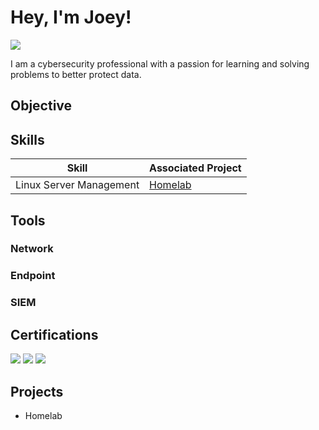 # Hey, I'm Joey!
<a href="https://www.linkedin.com/in/william-joey-wilcox-06618720a/"><img src="https://img.shields.io/badge/-LinkedIn-0072b1?&style=for-the-badge&logo=linkedin&logoColor=white" /></a>

I am a cybersecurity professional with a passion for learning and solving problems to better protect data.

## Objective

## Skills
| Skill                                         | Associated Project         |
|-----------------------------------------------|----------------------------|
| Linux Server Management          | <a href="https://google.com">Homelab</a>|

## Tools

### Network

### Endpoint

### SIEM

## Certifications
<div>
  <img src="https://img.shields.io/badge/-A%2B-FF0000?&style=for-the-badge&logo=CompTIA&logoColor=white" />
  <img src="https://img.shields.io/badge/-Network%2B-007ACC?&style=for-the-badge&logo=CompTIA&logoColor=white" />
  <img src="https://img.shields.io/badge/-Security%2B-FF0000?&style=for-the-badge&logo=CompTIA&logoColor=white" />
</div>

## Projects
- Homelab
